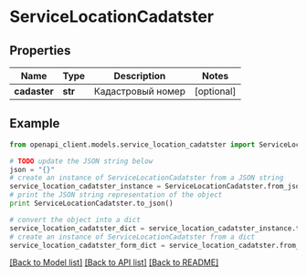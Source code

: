 # ServiceLocationCadatster


## Properties
Name | Type | Description | Notes
------------ | ------------- | ------------- | -------------
**cadaster** | **str** | Кадастровый номер | [optional] 

## Example

```python
from openapi_client.models.service_location_cadatster import ServiceLocationCadatster

# TODO update the JSON string below
json = "{}"
# create an instance of ServiceLocationCadatster from a JSON string
service_location_cadatster_instance = ServiceLocationCadatster.from_json(json)
# print the JSON string representation of the object
print ServiceLocationCadatster.to_json()

# convert the object into a dict
service_location_cadatster_dict = service_location_cadatster_instance.to_dict()
# create an instance of ServiceLocationCadatster from a dict
service_location_cadatster_form_dict = service_location_cadatster.from_dict(service_location_cadatster_dict)
```
[[Back to Model list]](../README.md#documentation-for-models) [[Back to API list]](../README.md#documentation-for-api-endpoints) [[Back to README]](../README.md)


